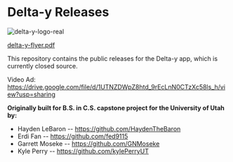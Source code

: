 # Delta-y Releases

![delta-y-logo-real](https://user-images.githubusercontent.com/43355097/145533690-cb4fad8d-caa9-4950-a2d9-4fff99b6f5a4.png)

[delta-y-flyer.pdf](https://github.com/delta-y-app/delta-y-releases/files/7690804/delta-y-flyer.pdf)


This repository contains the public releases for the Delta-y app, which is currently closed source.

Video Ad: https://drive.google.com/file/d/1UTNZDWpZ8htd_9rEcLnN0CTzXc58ls_h/view?usp=sharing

**Originally built for B.S. in C.S. capstone project for the University of Utah by:**

- Hayden LeBaron -- https://github.com/HaydenTheBaron
- Erdi Fan -- https://github.com/fed9115
- Garrett Moseke -- https://github.com/GNMoseke
- Kyle Perry -- https://github.com/kylePerryUT
